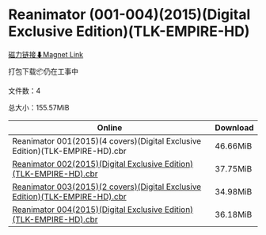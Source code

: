 # Reanimator (001-004)(2015)(Digital Exclusive Edition)(TLK-EMPIRE-HD)

[磁力链接⬇Magnet Link](magnet:?xt=urn:btih:04438149d1dd84e41fe4f71a0cb18cecf58f6543&dn=Reanimator%20%28001-004%29%282015%29%28Digital%20Exclusive%20Edition%29%28TLK-EMPIRE-HD%29)

打包下载📦仍在工事中

文件数：4

总大小：155.57MiB

Online | Download
--- | ---
Reanimator 001(2015)(4 covers)(Digital Exclusive Edition)(TLK-EMPIRE-HD).cbr | 46.66MiB
[Reanimator 002(2015)(Digital Exclusive Edition)(TLK-EMPIRE-HD).cbr](https://github.com/alicewish/markdown/blob/master/comic/Reanimator-002-2015-Digital-Exclusive-Edition-TLK-EMPIRE-HD-cbr.md) | 37.75MiB
[Reanimator 003(2015)(2 covers)(Digital Exclusive Edition)(TLK-EMPIRE-HD).cbr](https://github.com/alicewish/markdown/blob/master/comic/Reanimator-003-2015-2-covers-Digital-Exclusive-Edition-TLK-EMPIRE-HD-cbr.md) | 34.98MiB
[Reanimator 004(2015)(Digital Exclusive Edition)(TLK-EMPIRE-HD).cbr](https://github.com/alicewish/markdown/blob/master/comic/Reanimator-004-2015-Digital-Exclusive-Edition-TLK-EMPIRE-HD-cbr.md) | 36.18MiB